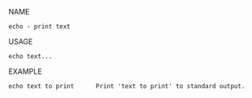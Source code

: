 NAME

    echo - print text

USAGE

    echo text...

EXAMPLE

    echo text to print      Print 'text to print' to standard output. 
